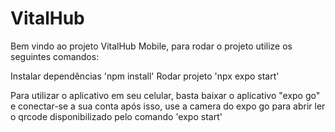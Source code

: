 # VitalHub
Bem vindo ao projeto VitalHub Mobile, para rodar o projeto utilize os seguintes comandos:

Instalar dependências
'npm install'
Rodar projeto
'npx expo start'

Para utilizar o aplicativo em seu celular, basta baixar o aplicativo "expo go" e conectar-se a sua conta
após isso, use a camera do expo go para abrir ler o qrcode disponibilizado pelo comando 'expo start'
